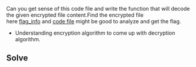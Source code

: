 
Can you get sense of this code file and write the function that will decode the given encrypted file content.Find the encrypted file here [flag_info](https://artifacts.picoctf.net/c_titan/93/enc_flag) and [code file](https://artifacts.picoctf.net/c_titan/93/custom_encryption.py) might be good to analyze and get the flag.

- Understanding encryption algorithm to come up with decryption algorithm.

## Solve

```

```